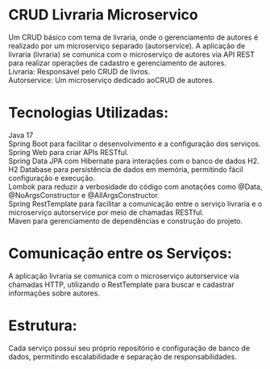 # CRUD Livraria Microservico
 Um CRUD básico com tema de livraria, onde o gerenciamento de autores é realizado por um microserviço separado (autorservice). A aplicação de livraria (livraria) se comunica com o microserviço de autores via API REST para realizar operações de cadastro e gerenciamento de autores.  
Livraria: Responsável pelo CRUD de livros.  
Autorservice: Um microserviço dedicado aoCRUD de autores.  

# Tecnologias Utilizadas:
Java 17  
Spring Boot para facilitar o desenvolvimento e a configuração dos serviços.  
Spring Web para criar APIs RESTful.  
Spring Data JPA com Hibernate para interações com o banco de dados H2.  
H2 Database para persistência de dados em memória, permitindo fácil configuração e execução.  
Lombok para reduzir a verbosidade do código com anotações como @Data, @NoArgsConstructor e @AllArgsConstructor.  
Spring RestTemplate para facilitar a comunicação entre o serviço livraria e o microserviço autorservice por meio de chamadas RESTful.  
Maven para gerenciamento de dependências e construção do projeto.  

# Comunicação entre os Serviços:  
A aplicação livraria se comunica com o microserviço autorservice via chamadas HTTP, utilizando o RestTemplate para buscar e cadastrar informações sobre autores.  

# Estrutura:  
Cada serviço possui seu próprio repositório e configuração de banco de dados, permitindo escalabilidade e separação de responsabilidades.
